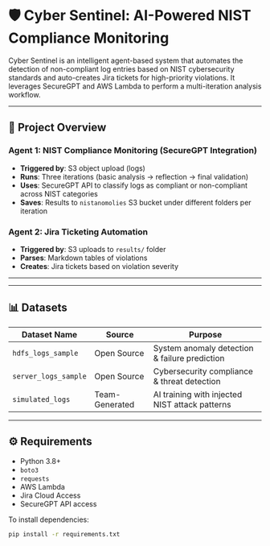 # 🛡️ Cyber Sentinel: AI-Powered NIST Compliance Monitoring

Cyber Sentinel is an intelligent agent-based system that automates the detection of non-compliant log entries based on NIST cybersecurity standards and auto-creates Jira tickets for high-priority violations. It leverages SecureGPT and AWS Lambda to perform a multi-iteration analysis workflow.

---

## 🧠 Project Overview

### Agent 1: NIST Compliance Monitoring (SecureGPT Integration)
- **Triggered by**: S3 object upload (logs)
- **Runs**: Three iterations (basic analysis → reflection → final validation)
- **Uses**: SecureGPT API to classify logs as compliant or non-compliant across NIST categories
- **Saves**: Results to `nistanomolies` S3 bucket under different folders per iteration

### Agent 2: Jira Ticketing Automation
- **Triggered by**: S3 uploads to `results/` folder
- **Parses**: Markdown tables of violations
- **Creates**: Jira tickets based on violation severity

---


---

## 📊 Datasets

| Dataset Name         | Source         | Purpose                                           |
|----------------------|----------------|---------------------------------------------------|
| `hdfs_logs_sample`   | Open Source    | System anomaly detection & failure prediction     |
| `server_logs_sample` | Open Source    | Cybersecurity compliance & threat detection       |
| `simulated_logs`     | Team-Generated | AI training with injected NIST attack patterns    |

---

## ⚙️ Requirements

- Python 3.8+
- `boto3`
- `requests`
- AWS Lambda
- Jira Cloud Access
- SecureGPT API access

To install dependencies:
```bash
pip install -r requirements.txt



